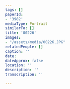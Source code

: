 ```yaml
---
tags: []
paperId:
- '3982'
mediaType: Portrait
similarTo: []
title: '00226'
images:
- "/assets/media/00226.JPG"
relatedPeople: []
caption: ''
date: 
dateApprox: false
location: ''
description: ''
transcription: ''

---
```


